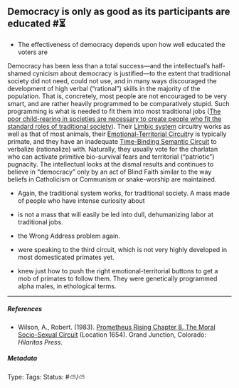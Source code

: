 ## Democracy is only as good as its participants are educated  #⏳

* The effectiveness of democracy depends upon how well educated the voters are

Democracy has been less than a total success—and the intellectual’s half-shamed cynicism about democracy is justified—to the extent that traditional society did not need, could not use, and in many ways discouraged the development of high verbal (“rational”) skills in the majority of the population. That is, concretely, most people are not encouraged to be very smart, and are rather heavily programmed to be comparatively stupid. Such programming is what is needed to fit them into most traditional jobs ([The poor child-rearing in societies are necessary to create people who fit the standard roles of traditional society](The%20poor%20child-rearing%20in%20societies%20are%20necessary%20to%20create%20people%20who%20fit%20the%20standard%20roles%20of%20traditional%20society.md)). Their [Limbic system](Limbic%20system.md) circuitry works as well as that of most animals, their [Emotional-Territorial Circuit](Emotional-Territorial%20Circuit.md)ry is typically primate, and they have an inadequate [Time-Binding Semantic Circuit](Time-Binding%20Semantic%20Circuit.md) to verbalize (rationalize) with. Naturally, they usually vote for the charlatan who can activate primitive bio-survival fears and territorial (“patriotic”) pugnacity. The intellectual looks at the dismal results and continues to believe in “democracy” only by an act of Blind Faith similar to the way beliefs in Catholicism or Communism or snake-worship are maintained.

* Again, the traditional system works, for traditional society. A mass made of people who have intense curiosity about

* is not a mass that will easily be led into dull, dehumanizing labor at traditional jobs.

* the Wrong Address problem again. 

* were speaking to the third circuit, which is not very highly developed in most domesticated primates yet. 

* knew just how to push the right emotional-territorial buttons to get a mob of primates to follow them. They were genetically programmed alpha males, in ethological terms.

---

##### References

* Wilson, A., Robert. (1983). [Prometheus Rising Chapter 8. The Moral Socio-Sexual Circuit](Prometheus%20Rising%20Chapter%208.%20The%20Moral%20Socio-Sexual%20Circuit.md) (Location 1654). Grand Junction, Colorado: *Hilaritas Press*.

##### Metadata

Type: 
Tags:
Status: #⛅️/⛅️
